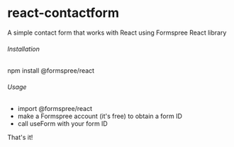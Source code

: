 # react-contactform
A simple contact form that works with React using Formspree React library

###### Installation
npm install @formspree/react

###### Usage
* import @formspree/react
* make a Formspree account (it's free) to obtain a form ID
* call useForm with your form ID

That's it!


